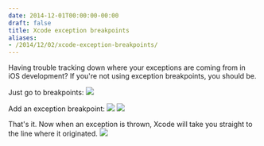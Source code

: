 ```yaml
---
date: 2014-12-01T00:00:00-00:00
draft: false
title: Xcode exception breakpoints
aliases:
- /2014/12/02/xcode-exception-breakpoints/
---
```


Having trouble tracking down where your exceptions are coming from in iOS development? If you're not using exception breakpoints, you should be.

Just go to breakpoints:
![](/img/blog/2fb922f8d8119a7830d18e452069ed11.png)

Add an exception breakpoint:
![](/img/blog/ae2894f2f3d826dd75b1ab45c2349ec0.png)
![](/img/blog/a9c3e2970d2d6427d4c330331f87131a.png)

That's it. Now when an exception is thrown, Xcode will take you straight to the line where it originated.
![](/img/blog/7878ebf6d2898abc5ddba44edcabe8da.png)
